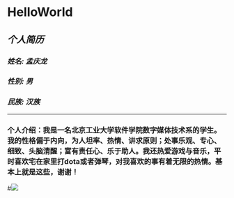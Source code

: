 # HelloWorld

## *个人简历*

### _姓名: 孟庆龙_
### _性别: 男_
### _民族: 汉族_
***
### 个人介绍：我是一名北京工业大学软件学院数字媒体技术系的学生。我的性格偏于内向，为人坦率、热情、讲求原则；处事乐观、专心、细致、头脑清醒；富有责任心、乐于助人。我还热爱游戏与音乐，平时喜欢宅在家里打dota或者弹琴，对我喜欢的事有着无限的热情。基本上就是这些，谢谢！

#![](http://image.baidu.com/search/detail?ct=503316480&z=0&ipn=d&word=岸部真明帅照&step_word=&hs=0&pn=65&spn=0&di=116041214521&pi=&rn=1&tn=baiduimagedetail&is=&istype=2&ie=utf-8&oe=utf-8&in=&cl=2&lm=-1&st=-1&cs=1784006472%2C1587292052&os=345753827%2C3308664246&simid=3442417709%2C358220594&adpicid=0&ln=1986&fr=&fmq=1474288359392_R&fm=result&ic=0&s=undefined&se=&sme=&tab=0&width=&height=&face=undefined&ist=&jit=&cg=&bdtype=0&oriquery=&objurl=http%3A%2F%2Fwww.liuchuan.net%2Fuploadfile%2F2009%2F0622%2F20090622022316919.jpg&fromurl=ippr_z2C%24qAzdH3FAzdH3Fooo_z%26e3Bst7vi7wg_z%26e3BgjpAzdH3FdaalAzdH3FamddAzdH3F9NMDAoMDAoMTh9No_z%26e3Bip4s&gsm=1e&rpstart=0&rpnum=0)

